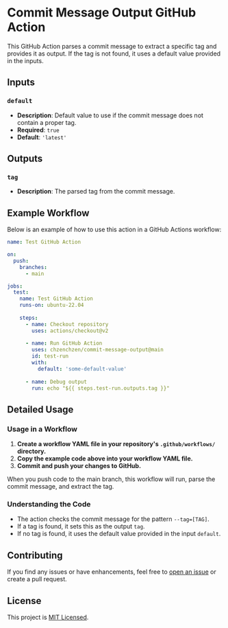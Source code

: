 # Commit Message Output GitHub Action

This GitHub Action parses a commit message to extract a specific tag and provides it as output. If the tag is not found, it uses a default value provided in the inputs.

## Inputs

### `default`

- **Description**: Default value to use if the commit message does not contain a proper tag.
- **Required**: `true`
- **Default**: `'latest'`

## Outputs

### `tag`

- **Description**: The parsed tag from the commit message.

## Example Workflow

Below is an example of how to use this action in a GitHub Actions workflow:

```yaml
name: Test GitHub Action

on:
  push:
    branches:
      - main

jobs:
  test:
    name: Test GitHub Action
    runs-on: ubuntu-22.04
    
    steps:
      - name: Checkout repository
        uses: actions/checkout@v2
        
      - name: Run GitHub Action
        uses: chzenchzen/commit-message-output@main
        id: test-run
        with:
          default: 'some-default-value'
        
      - name: Debug output
        run: echo "${{ steps.test-run.outputs.tag }}"
```

## Detailed Usage

### Usage in a Workflow

1. **Create a workflow YAML file in your repository's `.github/workflows/` directory.**
2. **Copy the example code above into your workflow YAML file.**
3. **Commit and push your changes to GitHub.**

When you push code to the main branch, this workflow will run, parse the commit message, and extract the tag.

### Understanding the Code

- The action checks the commit message for the pattern `--tag=[TAG]`.
- If a tag is found, it sets this as the output `tag`.
- If no tag is found, it uses the default value provided in the input `default`.

## Contributing

If you find any issues or have enhancements, feel free to [open an issue](../../issues) or create a pull request.

## License

This project is [MIT Licensed](LICENSE).